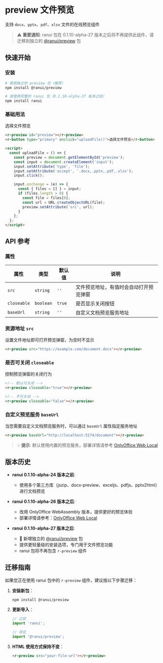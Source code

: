 # preview 文件预览

支持 `docx`、`pptx`、`pdf`、`xlsx` 文件的在线预览组件

> ⚠️ **重要通知**: ranui 包在 0.1.10-alpha-27 版本之后将不再提供此组件，请迁移到独立的 [@ranui/preview](https://www.npmjs.com/package/@ranui/preview) 包

## 快速开始

### 安装

```bash
# 使用独立的 preview 包（推荐）
npm install @ranui/preview

# 或使用完整的 ranui 包（0.1.10-alpha-27 版本之前）
npm install ranui
```

### 基础用法

<div style="width: 100px; margin-top:10px">
    <r-preview id="fhdjskafk"></r-preview>
    <r-button type="primary" onclick="uploadFile('fhdjskafk')">选择文件预览</r-button>
</div>

```html
<r-preview id="preview"></r-preview>
<r-button type="primary" onclick="uploadFile()">选择文件预览</r-button>

<script>
  const uploadFile = () => {
    const preview = document.getElementById('preview');
    const input = document.createElement('input');
    input.setAttribute('type', 'file');
    input.setAttribute('accept', '.docx,.pptx,.pdf,.xlsx');
    input.click();

    input.onchange = (e) => {
      const { files = [] } = input;
      if (files.length > 0) {
        const file = files[0];
        const url = URL.createObjectURL(file);
        preview.setAttribute('src', url);
      }
    };
  };
</script>
```

## API 参考

### 属性

| 属性        | 类型      | 默认值 | 说明                                   |
| ----------- | --------- | ------ | -------------------------------------- |
| `src`       | `string`  | `''`   | 文件预览地址，有值时会自动打开预览弹窗 |
| `closeable` | `boolean` | `true` | 是否显示关闭按钮                       |
| `baseUrl`   | `string`  | `''`   | 自定义文档预览服务地址                 |

### 资源地址 `src`

设置文件地址即可打开预览弹窗，为空时不显示

```html
<r-preview src="https://example.com/document.docx"></r-preview>
```

### 是否可关闭 `closeable`

控制预览弹窗的关闭行为

```html
<!-- 默认可关闭 -->
<r-preview closeable="true"></r-preview>

<!-- 不可关闭 -->
<r-preview closeable="false"></r-preview>
```

### 自定义预览服务 `baseUrl`

当您需要自定义文档预览服务时，可以通过 `baseUrl` 属性指定服务地址

```html
<r-preview baseUrl="http://localhost:5174/document"></r-preview>
```

> 💡 **提示**: 默认使用内置的预览服务，部署详情请参考 [OnlyOffice Web Local](https://github.com/ranuts/document)

## 版本历史

- **ranui 0.1.10-alpha-24 版本之前**:
  - 使用多个第三方库（jszip、docx-preview、exceljs、pdfjs、pptx2html）进行文档预览

- **ranui 0.1.10-alpha-26 版本之后**:
  - 改用 OnlyOffice WebAssembly 版本，提供更好的预览体验
  - 部署详情请参考：[OnlyOffice Web Local](https://github.com/ranuts/document)

- **ranui 0.1.10-alpha-27 版本之后**:
  - 🎉 新增独立的 [@ranui/preview](https://www.npmjs.com/package/@ranui/preview) 包
  - 提供更轻量级的安装选项，专门用于文件预览功能
  - ranui 包将不再包含 `r-preview` 组件

## 迁移指南

如果您正在使用 ranui 包中的 `r-preview` 组件，建议按以下步骤迁移：

1. **安装新包**：

   ```bash
   npm install @ranui/preview
   ```

2. **更新导入**：

   ```javascript
   // 之前
   import 'ranui';

   // 现在
   import '@ranui/preview';
   ```

3. **HTML 使用方式保持不变**：
   ```html
   <r-preview src="your-file-url"></r-preview>
   ```
